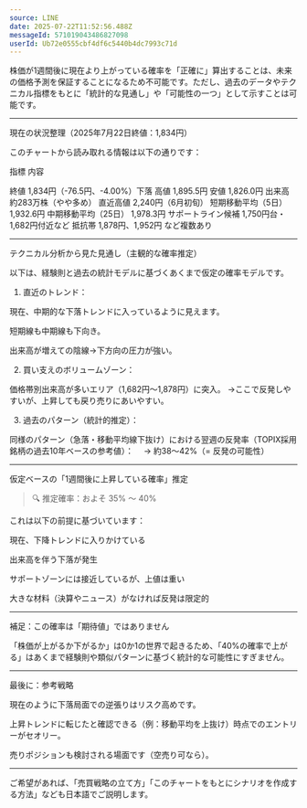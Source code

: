 ```yaml
---
source: LINE
date: 2025-07-22T11:52:56.488Z
messageId: 571019043486827098
userId: Ub72e0555cbf4df6c5440b4dc7993c71d
---
```


株価が1週間後に現在より上がっている確率を「正確に」算出することは、未来の価格予測を保証することになるため不可能です。ただし、過去のデータやテクニカル指標をもとに「統計的な見通し」や「可能性の一つ」として示すことは可能です。


---

現在の状況整理（2025年7月22日終値：1,834円）

このチャートから読み取れる情報は以下の通りです：

指標	内容

終値	1,834円（-76.5円、-4.00%）下落
高値	1,895.5円
安値	1,826.0円
出来高	約283万株（やや多め）
直近高値	2,240円（6月初旬）
短期移動平均（5日）	1,932.6円
中期移動平均（25日）	1,978.3円
サポートライン候補	1,750円台・1,682円付近など
抵抗帯	1,878円、1,952円 など複数あり



---

テクニカル分析から見た見通し（主観的な確率推定）

以下は、経験則と過去の統計モデルに基づくあくまで仮定の確率モデルです。

1. 直近のトレンド：

現在、中期的な下落トレンドに入っているように見えます。

短期線も中期線も下向き。

出来高が増えての陰線→下方向の圧力が強い。


2. 買い支えのボリュームゾーン：

価格帯別出来高が多いエリア（1,682円〜1,878円）に突入。 →ここで反発しやすいが、上昇しても戻り売りにあいやすい。


3. 過去のパターン（統計的推定）：

同様のパターン（急落・移動平均線下抜け）における翌週の反発率（TOPIX採用銘柄の過去10年ベースの参考値）：
　→ 約38～42%（= 反発の可能性）



---

仮定ベースの「1週間後に上昇している確率」推定

> 🔍 推定確率：およそ 35% ～ 40%



これは以下の前提に基づいています：

現在、下降トレンドに入りかけている

出来高を伴う下落が発生

サポートゾーンには接近しているが、上値は重い

大きな材料（決算やニュース）がなければ反発は限定的



---

補足：この確率は「期待値」ではありません

「株価が上がるか下がるか」は0か1の世界で起きるため、「40%の確率で上がる」はあくまで経験則や類似パターンに基づく統計的な可能性にすぎません。


---

最後に：参考戦略

現在のように下落局面での逆張りはリスク高めです。

上昇トレンドに転じたと確認できる（例：移動平均を上抜け）時点でのエントリーがセオリー。

売りポジションも検討される場面です（空売り可なら）。



---

ご希望があれば、「売買戦略の立て方」「このチャートをもとにシナリオを作成する方法」なども日本語でご説明します。